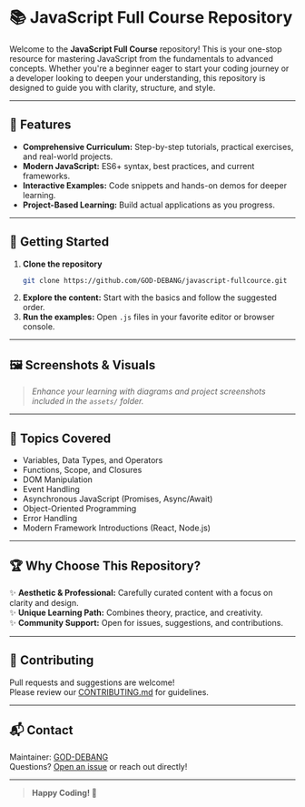 # 📚 JavaScript Full Course Repository

Welcome to the **JavaScript Full Course** repository! This is your one-stop resource for mastering JavaScript from the fundamentals to advanced concepts. Whether you're a beginner eager to start your coding journey or a developer looking to deepen your understanding, this repository is designed to guide you with clarity, structure, and style.

---

## 🌟 Features

- **Comprehensive Curriculum:** Step-by-step tutorials, practical exercises, and real-world projects.
- **Modern JavaScript:** ES6+ syntax, best practices, and current frameworks.
- **Interactive Examples:** Code snippets and hands-on demos for deeper learning.
- **Project-Based Learning:** Build actual applications as you progress.

---

## 🚀 Getting Started

1. **Clone the repository**
    ```bash
    git clone https://github.com/GOD-DEBANG/javascript-fullcource.git
    ```
2. **Explore the content:** Start with the basics and follow the suggested order.
3. **Run the examples:** Open `.js` files in your favorite editor or browser console.

---

## 🖼️ Screenshots & Visuals

> *Enhance your learning with diagrams and project screenshots included in the `assets/` folder.*

---

## 📖 Topics Covered

- Variables, Data Types, and Operators
- Functions, Scope, and Closures
- DOM Manipulation
- Event Handling
- Asynchronous JavaScript (Promises, Async/Await)
- Object-Oriented Programming
- Error Handling
- Modern Framework Introductions (React, Node.js)

---

## 🏆 Why Choose This Repository?

✨ **Aesthetic & Professional:** Carefully curated content with a focus on clarity and design.  
✨ **Unique Learning Path:** Combines theory, practice, and creativity.  
✨ **Community Support:** Open for issues, suggestions, and contributions.

---

## 🤝 Contributing

Pull requests and suggestions are welcome!  
Please review our [CONTRIBUTING.md](CONTRIBUTING.md) for guidelines.

---

## 📬 Contact

Maintainer: [GOD-DEBANG](https://github.com/GOD-DEBANG)  
Questions? [Open an issue](https://github.com/GOD-DEBANG/javascript-fullcource/issues) or reach out directly!

---

> **Happy Coding! 🚀**
